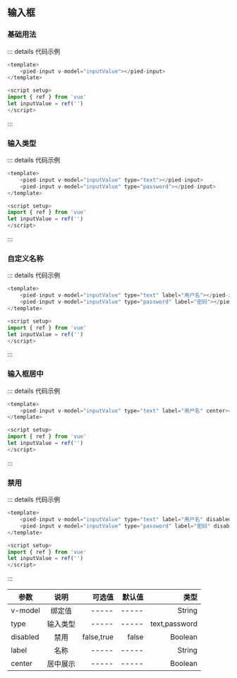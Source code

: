 ## 输入框

### 基础用法

<pied-input v-model="inputValue"></pied-input>

::: details 代码示例
```js
<template>
    <pied-input v-model="inputValue"></pied-input>
</template>

<script setup>
import { ref } from 'vue'
let inputValue = ref('')
</script>
```
:::

### 输入类型

<pied-input v-model="inputValue1" type="text"></pied-input>
<pied-input v-model="inputValue2" type="password"></pied-input>

::: details 代码示例
```js
<template>
    <pied-input v-model="inputValue" type="text"></pied-input>
    <pied-input v-model="inputValue" type="password"></pied-input>
</template>

<script setup>
import { ref } from 'vue'
let inputValue = ref('')
</script>
```
:::

### 自定义名称

<pied-input v-model="inputValue3" type="text" label="用户名"></pied-input>
<pied-input v-model="inputValue4" type="password" label="密码"></pied-input>

::: details 代码示例
```js
<template>
    <pied-input v-model="inputValue" type="text" label="用户名"></pied-input>
    <pied-input v-model="inputValue" type="password" label="密码"></pied-input>
</template>

<script setup>
import { ref } from 'vue'
let inputValue = ref('')
</script>
```
:::

### 输入框居中

<pied-input v-model="inputValue5" type="text" label="用户名" center></pied-input>

::: details 代码示例
```js
<template>
    <pied-input v-model="inputValue" type="text" label="用户名" center></pied-input>
</template>

<script setup>
import { ref } from 'vue'
let inputValue = ref('')
</script>
```
:::

### 禁用

<pied-input v-model="inputValue3" type="text" label="用户名" disabled></pied-input>
<pied-input v-model="inputValue4" type="password" label="密码" disabled></pied-input>

::: details 代码示例
```js
<template>
    <pied-input v-model="inputValue" type="text" label="用户名" disabled></pied-input>
    <pied-input v-model="inputValue" type="password" label="密码" disabled></pied-input>
</template>

<script setup>
import { ref } from 'vue'
let inputValue = ref('')
</script>
```
:::

| 参数          |      说明  |  可选值 | 默认值 | 类型 | 
| -------------| :-------------: | ----------: | -------------: |  ----------: | 
| v-model      |  绑定值          | -----       | -----          |  String | 
| type         |   输入类型    |    -----       | -----        |  text,password |
| disabled     |   禁用           |   false,true |  false        |  Boolean |
| label        |   名称         |    -----     | -----         | String  |
| center         |   居中展示    |    -----       | -----        |  Boolean |

<script>
export default {
    data(){
        return {
            inputValue: '',
            inputValue1: '',
            inputValue2: '',
            inputValue3: '',
            inputValue4: '',
            inputValue5: ''
        }
    }
}

</script>

<style>

</style>